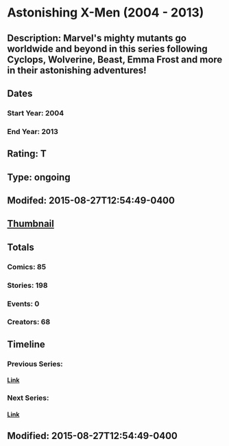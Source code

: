 # Astonishing X-Men (2004 - 2013)
## Description: Marvel's mighty mutants go worldwide and beyond in this series following Cyclops, Wolverine, Beast, Emma Frost and more in their astonishing adventures!
## Dates
### Start Year: 2004
### End Year: 2013
## Rating: T
## Type: ongoing
## Modifed: 2015-08-27T12:54:49-0400
## [Thumbnail](http://i.annihil.us/u/prod/marvel/i/mg/9/30/5137a3b3d73ef.jpg)
## Totals
### Comics: 85
### Stories: 198
### Events: 0
### Creators: 68
## Timeline
### Previous Series: 
#### [Link]()
### Next Series: 
#### [Link]()
## Modified: 2015-08-27T12:54:49-0400